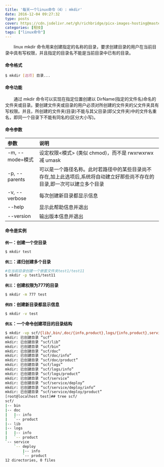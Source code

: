 ```yaml
---
title: '每天一个linux命令（4）: mkdir'
date: 2016-12-04 09:27:32
type: posts
cover: https://cdn.jsdelivr.net/gh/richbridge/picx-images-hosting@master/thumbnail/程技.jpg
categories: [程技]
tags: ["linux命令"]
---
```

　　linux mkdir 命令用来创建指定的名称的目录，要求创建目录的用户在当前目录中具有写权限，并且指定的目录名不能是当前目录中已有的目录。
<!--more -->
#### 命令格式
```bash
$ mkdir [选项] 目录...
```
#### 命令功能
　　通过 mkdir 命令可以实现在指定位置创建以 DirName(指定的文件名)命名的文件夹或目录。要创建文件夹或目录的用户必须对所创建的文件夹的父文件夹具有写权限。并且，所创建的文件夹(目录)不能与其父目录(即父文件夹)中的文件名重名，即同一个目录下不能有同名的(区分大小写)。
#### 命令参数
| 参数 | 说明     |
| :------------- | :------------- |
| -m, --mode=模式       | 设定权限<模式> (类似 chmod)，而不是 rwxrwxrwx 减 umask       |
|  -p, --parents |  可以是一个路径名称。此时若路径中的某些目录尚不存在,加上此选项后,系统将自动建立好那些尚不存在的目录,即一次可以建立多个目录 |
| -v, --verbose  | 每次创建新目录都显示信息 |
| --help |显示此帮助信息并退出|
| --version |  输出版本信息并退出 |
#### 命令是实例
**`例一`：创建一个空目录**
```bash
$ mkdir test
```
**`例二`：递归创建多个目录**
```bash
#在当前目录创建一个嵌套文件夹test1/test11
$ mkdir -p test1/test11
```
**`例三`：创建权限为777的目录**
```bash
$ mkdir -m 777 test
```
**`例四`：创建新目录都显示信息**
```bash
$ mkdir -v test
```
**`例五`：一个命令创建项目的目录结构**
```bash
$ mkdir -vp scf/{lib/,bin/,doc/{info,product},logs/{info,product},service/deploy/{info,product}}
mkdir: 已创建目录 “scf”
mkdir: 已创建目录 “scf/lib”
mkdir: 已创建目录 “scf/bin”
mkdir: 已创建目录 “scf/doc”
mkdir: 已创建目录 “scf/doc/info”
mkdir: 已创建目录 “scf/doc/product”
mkdir: 已创建目录 “scf/logs”
mkdir: 已创建目录 “scf/logs/info”
mkdir: 已创建目录 “scf/logs/product”
mkdir: 已创建目录 “scf/service”
mkdir: 已创建目录 “scf/service/deploy”
mkdir: 已创建目录 “scf/service/deploy/info”
mkdir: 已创建目录 “scf/service/deploy/product”
[root@localhost test]## tree scf/
scf/
|-- bin
|-- doc
|   |-- info
|   `-- product
|-- lib
|-- logs
|   |-- info
|   `-- product
`-- service
    `-- deploy
        |-- info
        `-- product
12 directories, 0 files
```

